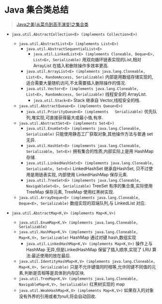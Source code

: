 Java 集合类总结
==========
> [Java之美[从菜鸟到高手演变]之集合类](http://blog.csdn.net/zhangerqing/article/details/8122075)

- `java.util.AbstractCollection<E> (implements Collection<E>)`
    - `java.util.AbstractList<E> (implements List<E>)`
        - `java.util.AbstractSequentialList<E>`
            - `java.util.LinkedList<E> (implements Cloneable, Deque<E>, List<E>, Serializable)` 用双向循环链表实现的List,相对 ArrayList 在插入和删除操作多效率更高.
        - `java.util.ArrayList<E> (implements java.lang.Cloneable, List<E>, RandomAccess, Serializable)` 内部是用数组存储实现的,适合需要大量随机访问,不太需要插入删除操作的情况.
        - `java.util.Vector<E> (implements java.lang.Cloneable, List<E>, RandomAccess, Serializable)` 线程安全的 ArrayList.
            - `java.util.Stack<E>` Stack 继承自 Vector,线程安全的栈.
    - `java.util.AbstractQueue<E> (implements Queue<E>)`
        - `java.util.PriorityQueue<E> (implements   Serializable)` 优先队列,堆实现,可直接获得最大或最小值,有序.
    - `java.util.AbstractSet<E> (implements Set<E>)`
        - `java.util.EnumSet<E> (implements java.lang.Cloneable, Serializable)` 只能使用静态工厂获取对象,其他操作方法与普通 set 无异.
        - `java.util.HashSet<E> (implements java.lang.Cloneable, Serializable, Set<E>)` 拥有集合的性质,内部实际上是用 HashMap 存储.
        - `java.util.LinkedHashSet<E> (implements java.lang.Cloneable, Serializable, Set<E>)` LinkedHashSet 继承自HashSet, 只不过使用是用链表实现, 内部使用 LinkedHashMap 保存元素.
        - `java.util.TreeSet<E> (implements java.lang.Cloneable, NavigableSet<E>, Serializable)` TreeSet 有序的集合类,实际使用 TreeMap 保存元素, TreeMap 使用红黑树实现.
    - `java.util.ArrayDeque<E> (implements java.lang.Cloneable, Deque<E>, Serializable)` 数组实现的双端队列,与 LinkedList 对应.

- `java.util.AbstractMap<K,V> (implements Map<K,V>)`
    - `java.util.EnumMap<K,V> (implements java.lang.Cloneable, Serializable)`
    - `java.util.HashMap<K,V> (implements java.lang.Cloneable, Map<K,V>, Serializable)` HashMap 通过对键 hash,数组实现
        - `java.util.LinkedHashMap<K,V> (implements Map<K,V>)` 操作上与 HashMap 无异,但是LinkedHashMap 保留了插入顺序,实现了 LRU 算法:最近使用的放在最后.
    - `java.util.IdentityHashMap<K,V> (implements java.lang.Cloneable, Map<K,V>, Serializable)` 只是不允许键值同时相等,允许同键不同值的元素,判断是否相等是具体到内存区块.
    - `java.util.TreeMap<K,V> (implements java.lang.Cloneable, NavigableMap<K,V>, Serializable)` 红黑树实现的 map
    - `java.util.WeakHashMap<K,V> (implements Map<K,V>)` 如果存入的对象没有外界的引用或者为null,将会自动回收.
